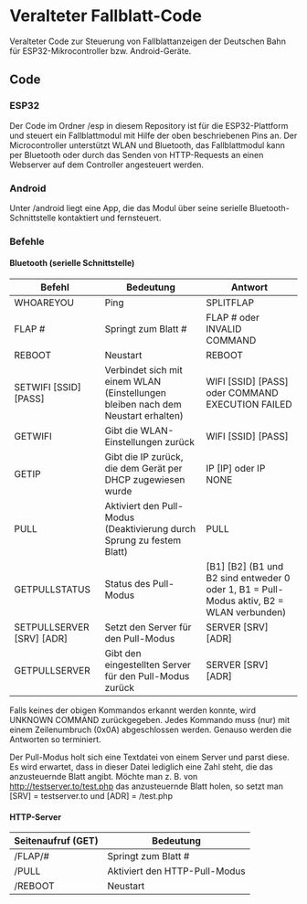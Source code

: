 # Veralteter Fallblatt-Code

Veralteter Code zur Steuerung von Fallblattanzeigen der Deutschen Bahn für ESP32-Mikrocontroller bzw. Android-Geräte.

## Code

### ESP32
Der Code im Ordner /esp in diesem Repository ist für die ESP32-Plattform und steuert ein Fallblattmodul mit Hilfe der oben beschriebenen Pins an. Der Microcontroller unterstützt WLAN und Bluetooth, das Fallblattmodul kann per Bluetooth oder durch das Senden von HTTP-Requests an einen Webserver auf dem Controller angesteuert werden.

### Android
Unter /android liegt eine App, die das Modul über seine serielle Bluetooth-Schnittstelle kontaktiert und fernsteuert.

### Befehle
#### Bluetooth (serielle Schnittstelle)

Befehl | Bedeutung | Antwort
------------ | ------- | ------
WHOAREYOU | Ping | SPLITFLAP
FLAP # | Springt zum Blatt # | FLAP # oder INVALID COMMAND
REBOOT | Neustart | REBOOT
SETWIFI [SSID] [PASS] | Verbindet sich mit einem WLAN (Einstellungen bleiben nach dem Neustart erhalten) | WIFI [SSID] [PASS] oder COMMAND EXECUTION FAILED
GETWIFI | Gibt die WLAN-Einstellungen zurück | WIFI [SSID] [PASS]
GETIP | Gibt die IP zurück, die dem Gerät per DHCP zugewiesen wurde | IP [IP] oder IP NONE
PULL | Aktiviert den Pull-Modus (Deaktivierung durch Sprung zu festem Blatt) | PULL
GETPULLSTATUS | Status des Pull-Modus | [B1] [B2] (B1 und B2 sind entweder 0 oder 1, B1 = Pull-Modus aktiv, B2 = WLAN verbunden)
SETPULLSERVER [SRV] [ADR] | Setzt den Server für den Pull-Modus | SERVER [SRV] [ADR]
GETPULLSERVER | Gibt den eingestellten Server für den Pull-Modus zurück | SERVER [SRV] [ADR]
  
Falls keines der obigen Kommandos erkannt werden konnte, wird UNKNOWN COMMAND zurückgegeben. Jedes Kommando muss (nur) mit einem Zeilenumbruch (0x0A) abgeschlossen werden. Genauso werden die Antworten so terminiert.

Der Pull-Modus holt sich eine Textdatei von einem Server und parst diese. Es wird erwartet, dass in dieser Datei
lediglich eine Zahl steht, die das anzusteuernde Blatt angibt. Möchte man z. B. von http://testserver.to/test.php das anzusteuernde Blatt holen, so setzt man [SRV] = testserver.to und [ADR] = /test.php

  
#### HTTP-Server

Seitenaufruf (GET) | Bedeutung
------------ | -------------
/FLAP/# | Springt zum Blatt #
/PULL   | Aktiviert den HTTP-Pull-Modus
/REBOOT | Neustart